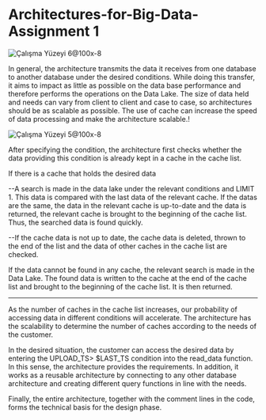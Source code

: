 # Architectures-for-Big-Data-Assignment 1

![Çalışma Yüzeyi 6@100x-8](https://user-images.githubusercontent.com/51405534/199984982-c4ef9b49-938c-4c43-a5ec-9cc48eb13097.png) 


In general, the architecture transmits the data it receives from one database to another database under the desired conditions. While doing this transfer, it aims to impact as little as possible on the data base performance and therefore performs the operations on the Data Lake. The size of data held and needs can vary from client to client and case to case, so architectures should be as scalable as possible. The use of cache can increase the speed of data processing and make the architecture scalable.!


![Çalışma Yüzeyi 5@100x-8](https://user-images.githubusercontent.com/51405534/199985064-14c83e5b-4e13-414c-b605-c566ebf5542a.png)


After specifying the condition, the architecture first checks whether the data providing this condition is already kept in a cache in the cache list.

If there is a cache that holds the desired data

--A search is made in the data lake under the relevant conditions and LIMIT 1. This data is compared with the last data of the relevant cache. If the datas are the same, the data in the relevant cache is up-to-date and the data is returned, the relevant cache is brought to the beginning of the cache list. Thus, the searched data is found quickly.

--If the cache data is not up to date, the cache data is deleted, thrown to the end of the list and the data of other caches in the cache list are checked. 

If the data cannot be found in any cache, the relevant search is made in the Data Lake. The found data is written to the cache at the end of the cache list and brought to the beginning of the cache list. It is then returned.

-----------------------------------------------------------------------------------------------------------------------------------------------------------------------

As the number of caches in the cache list increases, our probability of accessing data in different conditions will accelerate. The architecture has the scalability to determine the number of caches according to the needs of the customer.

In the desired situation, the customer can access the desired data by entering the UPLOAD_TS> $LAST_TS condition into the read_data function. In this sense, the architecture provides the requirements. In addition, it works as a reusable architecture by connecting to any other database architecture and creating different query functions in line with the needs.	

Finally, the entire architecture, together with the comment lines in the code, forms the technical basis for the design phase.
